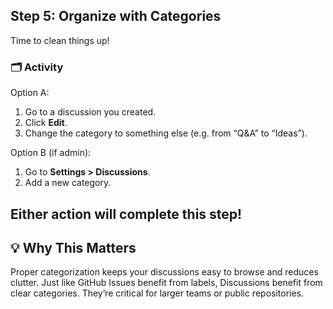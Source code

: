 <!--
  <<< Author notes: Step 5 >>>
  Start this step by acknowledging the previous step.
  Define terms and link to docs.github.com.
-->

## Step 5: Organize with Categories

Time to clean things up!

### 🗂️ Activity

Option A:  
1. Go to a discussion you created.
2. Click **Edit**.
3. Change the category to something else (e.g. from “Q&A” to “Ideas”).

Option B (if admin):  
1. Go to **Settings > Discussions**.
2. Add a new category.

Either action will complete this step!
---

## 💡 Why This Matters

Proper categorization keeps your discussions easy to browse and reduces clutter. Just like GitHub Issues benefit from labels, Discussions benefit from clear categories. They’re critical for larger teams or public repositories.
